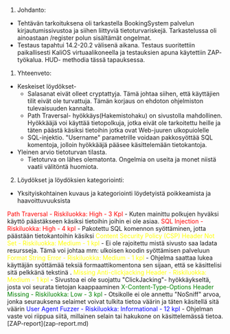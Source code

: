 1. Johdanto:
- Tehtävän tarkoituksena oli tarkastella BookingSystem palvelun kirjautumissivustoa ja siihen liittyviä tietoturvariskejä. Tarkastelussa oli ainoastaan /register polun sisältämät ongelmat.
- Testaus tapahtui 14.2-20.2 välisenä aikana. Testaus suoritettiin paikallisesti KaliOS virtuaalikoneella ja testauksien apuna käytettiin ZAP- työkalua. HUD- methodia tässä tapauksessa.

1. Yhteenveto:
- Keskeiset löydökset-
	- Salasanat eivät olleet cryptattyja. Tämä johtaa siihen, että käyttäjien tilit eivät ole turvattuja. Tämän korjaus on ehdoton ohjelmiston tulevaisuuden kannalta.
	- Path Traversal- hyökkäys(Hakemistohaku) on sivustolla mahdollinen. Hyökkääjä voi käyttää tietopolkuja, jotka eivät ole tarkoitettu heille ja täten päästä käsiksi tietoihin jotka ovat Web-juuren ulkopuiolelle
	- SQL-injektio. "Username" parametrille voidaan pakkosyöttää SQL komentoja, jolloin hyökkääjä pääsee käsittelemään tietokantoja.
- Yleinen arvio tietoturvan tilasta.
	- Tietoturva on lähes olematonta. Ongelmia on useita ja monet niistä vaatii välitöntä huomiota.
2. Löydökset ja löydöksien kategoriointi:

- Yksityiskohtainen kuvaus ja kategoriointi löydetyistä poikkeamista ja haavoittuvuuksista

<span style="color:red">
Path Traversal - Riskiluokka: High - 3 Kpl 
 </span>
 - Kuten mainittu polkujen hyväksi käyttö päästäkseen käsiksi tietoihin joihin ei ole asiaa.
 <span style="color:red">
SQL Injection - Riskiluokka: High - 4 kpl
</span>
 - Pakotettu SQL komennon syöttäminen, jotta päästään tietokantoihin käsiksi
<span style="color:yellow">
Content Security Policy (CSP) Header Not Set - Riskiluokka: Medium - 1 kpl
</span>
- Ei ole rajoitettu mistä sivusto saa ladata resursseja. Tämä voi johtaa mm: ulkoisen koodin syöttämisen palveluun
<span style="color:yellow">
Format String Error - Riskiluokka: Medium - 1 kpl
</span>
 - Ohjelma saattaa lukea käyttäjän syöttämää teksiä formaattikomentona sen sijaan, että se käsittelisi sitä pelkkänä tekstinä .
 <span style="color:yellow">
Missing Anti-clickjacking Header - Riskiluokka: Medium - 1 kpl
</span>
- Sivustoa ei ole suojattu "ClickJacking"- hyökkäykseltä, josta voi seurata tietojan kaappaaminen
<span style="color:green">
X-Content-Type-Options Header Missing - Riskiluokka: Low - 3 kpl
</span>
- Otsikolle ei ole annettu "NoSniff" arvoa, jonka seurauksena selaimet voivat tulkita tietoa väärin ja täten käsitellä sitä väärin
<span style="color:blue">
User Agent Fuzzer - Riskiluokka: Informational -  12 kpl
</span>
- Ohjelman vaste voi riippua siitä, millainen selain tai hakukone on käsittelemässä tietoa.
[ZAP-report](zap-report.md)
